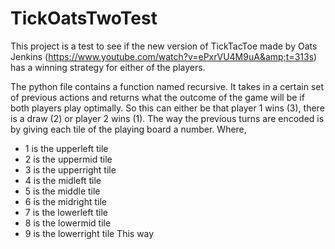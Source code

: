 # TickOatsTwoTest
This project is a test to see if the new version of TickTacToe made by Oats Jenkins (https://www.youtube.com/watch?v=ePxrVU4M9uA&amp;t=313s) has a winning strategy for either of the players.

The python file contains a function named recursive. It takes in a certain set of previous actions and returns what the outcome of the game will be if both players play optimally. So this can either be that player 1 wins (3), there is a draw (2) or player 2 wins (1).
The way the previous turns are encoded is by giving each tile of the playing board a number. Where,
- 1 is the upperleft tile
- 2 is the uppermid tile
- 3 is the upperright tile
- 4 is the midleft tile
- 5 is the middle tile
- 6 is the midright tile
- 7 is the lowerleft tile
- 8 is the lowermid tile
- 9 is the lowerright tile
This way
